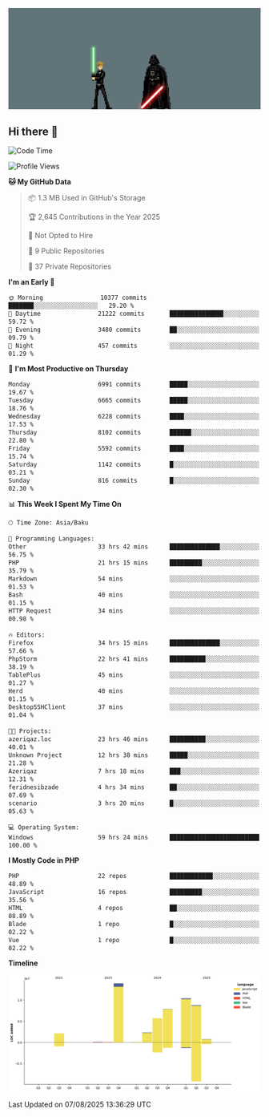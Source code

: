 <!--WALLPAPER-->
<p align='center'>
  <img src='assets/wallpapers/18.gif' alt='Banner'>
</p>
<!--/WALLPAPER-->

## Hi there 👋

<!--START_SECTION:waka-->
![Code Time](http://img.shields.io/badge/Code%20Time-77%20hrs%2012%20mins-blue)

![Profile Views](http://img.shields.io/badge/Profile%20Views-0-blue)

**🐱 My GitHub Data** 

> 📦 1.3 MB Used in GitHub's Storage 
 > 
> 🏆 2,645 Contributions in the Year 2025
 > 
> 🚫 Not Opted to Hire
 > 
> 📜 9 Public Repositories 
 > 
> 🔑 37 Private Repositories 
 > 
**I'm an Early 🐤** 

```text
🌞 Morning                10377 commits       ███████░░░░░░░░░░░░░░░░░░   29.20 % 
🌆 Daytime                21222 commits       ███████████████░░░░░░░░░░   59.72 % 
🌃 Evening                3480 commits        ██░░░░░░░░░░░░░░░░░░░░░░░   09.79 % 
🌙 Night                  457 commits         ░░░░░░░░░░░░░░░░░░░░░░░░░   01.29 % 
```
📅 **I'm Most Productive on Thursday** 

```text
Monday                   6991 commits        █████░░░░░░░░░░░░░░░░░░░░   19.67 % 
Tuesday                  6665 commits        █████░░░░░░░░░░░░░░░░░░░░   18.76 % 
Wednesday                6228 commits        ████░░░░░░░░░░░░░░░░░░░░░   17.53 % 
Thursday                 8102 commits        ██████░░░░░░░░░░░░░░░░░░░   22.80 % 
Friday                   5592 commits        ████░░░░░░░░░░░░░░░░░░░░░   15.74 % 
Saturday                 1142 commits        █░░░░░░░░░░░░░░░░░░░░░░░░   03.21 % 
Sunday                   816 commits         █░░░░░░░░░░░░░░░░░░░░░░░░   02.30 % 
```


📊 **This Week I Spent My Time On** 

```text
🕑︎ Time Zone: Asia/Baku

💬 Programming Languages: 
Other                    33 hrs 42 mins      ██████████████░░░░░░░░░░░   56.75 % 
PHP                      21 hrs 15 mins      █████████░░░░░░░░░░░░░░░░   35.79 % 
Markdown                 54 mins             ░░░░░░░░░░░░░░░░░░░░░░░░░   01.53 % 
Bash                     40 mins             ░░░░░░░░░░░░░░░░░░░░░░░░░   01.15 % 
HTTP Request             34 mins             ░░░░░░░░░░░░░░░░░░░░░░░░░   00.98 % 

🔥 Editors: 
Firefox                  34 hrs 15 mins      ██████████████░░░░░░░░░░░   57.66 % 
PhpStorm                 22 hrs 41 mins      ██████████░░░░░░░░░░░░░░░   38.19 % 
TablePlus                45 mins             ░░░░░░░░░░░░░░░░░░░░░░░░░   01.27 % 
Herd                     40 mins             ░░░░░░░░░░░░░░░░░░░░░░░░░   01.15 % 
DesktopSSHClient         37 mins             ░░░░░░░░░░░░░░░░░░░░░░░░░   01.04 % 

🐱‍💻 Projects: 
azeriqaz.loc             23 hrs 46 mins      ██████████░░░░░░░░░░░░░░░   40.01 % 
Unknown Project          12 hrs 38 mins      █████░░░░░░░░░░░░░░░░░░░░   21.28 % 
Azeriqaz                 7 hrs 18 mins       ███░░░░░░░░░░░░░░░░░░░░░░   12.31 % 
feridnesibzade           4 hrs 34 mins       ██░░░░░░░░░░░░░░░░░░░░░░░   07.69 % 
scenario                 3 hrs 20 mins       █░░░░░░░░░░░░░░░░░░░░░░░░   05.63 % 

💻 Operating System: 
Windows                  59 hrs 24 mins      █████████████████████████   100.00 % 
```

**I Mostly Code in PHP** 

```text
PHP                      22 repos            ████████████░░░░░░░░░░░░░   48.89 % 
JavaScript               16 repos            █████████░░░░░░░░░░░░░░░░   35.56 % 
HTML                     4 repos             ██░░░░░░░░░░░░░░░░░░░░░░░   08.89 % 
Blade                    1 repo              █░░░░░░░░░░░░░░░░░░░░░░░░   02.22 % 
Vue                      1 repo              █░░░░░░░░░░░░░░░░░░░░░░░░   02.22 % 
```



**Timeline**

![Lines of Code chart](https://raw.githubusercontent.com/feridnesibzade/feridnesibzade/main/assets/bar_graph.png)


 Last Updated on 07/08/2025 13:36:29 UTC
<!--END_SECTION:waka-->
